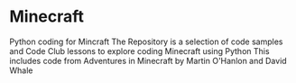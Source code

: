 # Minecraft
Python coding for Mincraft
The Repository is a selection of code samples and Code Club lessons to explore coding Minecraft using Python
This includes code from Adventures in Minecraft by Martin O'Hanlon and David Whale

